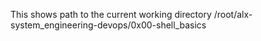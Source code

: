 This shows path to the current working directory
/root/alx-system_engineering-devops/0x00-shell_basics
